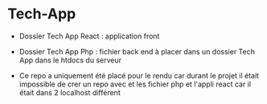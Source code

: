 # Tech-App

* Dossier Tech App React : application front
* Dossier Tech App Php : fichier back end à placer dans un dossier Tech App dans le htdocs du serveur

* Ce repo a uniquement été placé pour le rendu car durant le projet il était impossible de crer un repo avec et les fichier php et l'appli react car il était dans 2 localhost différent
